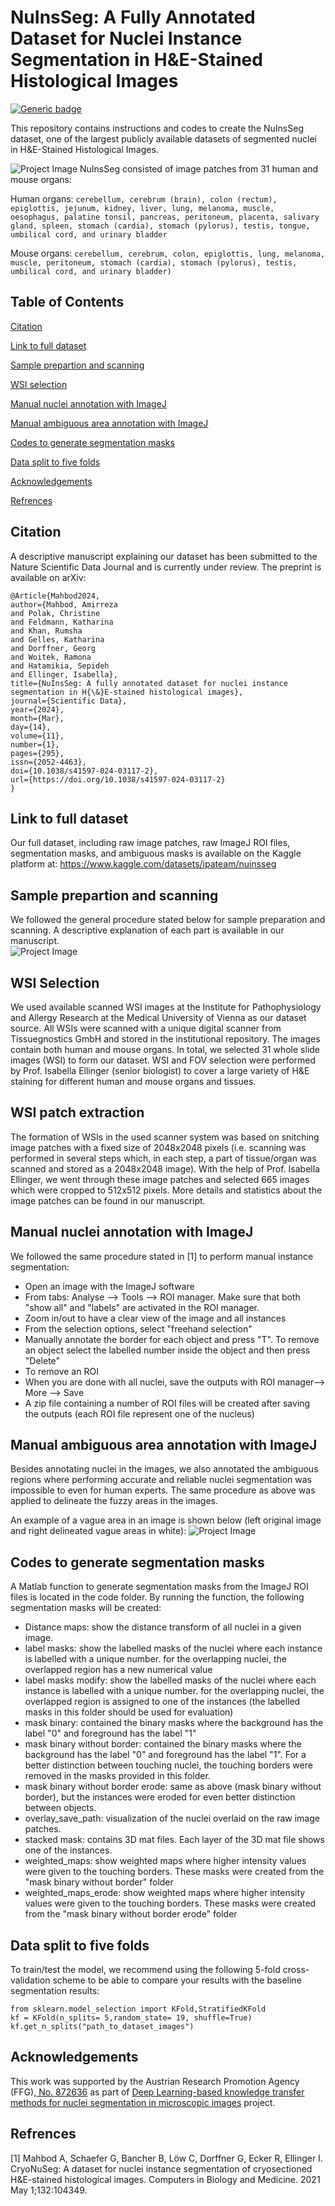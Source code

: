 # NuInsSeg:  A Fully Annotated Dataset for Nuclei Instance Segmentation in H&amp;E-Stained Histological Images
[![Generic badge](https://img.shields.io/badge/Code-MATLAB-<COLOR>.svg)](https://shields.io/)


This repository contains instructions and codes to create the NuInsSeg dataset, one of the largest publicly available datasets of segmented nuclei in H&amp;E-Stained Histological Images. 

![Project Image](https://github.com/masih4/NuInsSeg/blob/main/git%20images/segmentation%20sample.jpg)
NuInsSeg consisted of image patches from 31 human and mouse organs:

Human organs:
`cerebellum, cerebrum (brain), colon (rectum), epiglottis, jejunum, kidney, liver, lung, melanoma, muscle, oesophagus, palatine tonsil, pancreas, peritoneum, placenta, salivary gland, spleen, stomach (cardia), stomach (pylorus), testis, tongue, umbilical cord, and urinary bladder
`

Mouse organs:
`cerebellum, cerebrum, colon, epiglottis, lung, melanoma, muscle, peritoneum, stomach (cardia), stomach (pylorus), testis, umbilical cord, and urinary bladder)`


## Table of Contents 
[Citation](#citation)

[Link to full dataset](#link-to-full-dataset)

[Sample prepartion and scanning](#sample-prepartion-and-scanning)

[WSI selection](#wsi-selection)

[Manual nuclei annotation with ImageJ](#manual-nuclei-annotation-with-imagej)

[Manual ambiguous area annotation with ImageJ](#manual-ambiguous-area-annotation-with-imagej)

[Codes to generate segmentation masks](#codes-to-generate-segmentation-masks)

[Data split to five folds](#data-split-to-five-folds)


[Acknowledgements](#acknowledgements)

[Refrences](#refrences)

## Citation
A descriptive manuscript explaining our dataset has been submitted to the Nature Scientific Data Journal and is currently under review. The preprint is available on arXiv:
```
@Article{Mahbod2024,
author={Mahbod, Amirreza
and Polak, Christine
and Feldmann, Katharina
and Khan, Rumsha
and Gelles, Katharina
and Dorffner, Georg
and Woitek, Ramona
and Hatamikia, Sepideh
and Ellinger, Isabella},
title={NuInsSeg: A fully annotated dataset for nuclei instance segmentation in H{\&}E-stained histological images},
journal={Scientific Data},
year={2024},
month={Mar},
day={14},
volume={11},
number={1},
pages={295},
issn={2052-4463},
doi={10.1038/s41597-024-03117-2},
url={https://doi.org/10.1038/s41597-024-03117-2}
}
```

## Link to full dataset
Our full dataset, including raw image patches, raw ImageJ ROI files, segmentation masks, and ambiguous masks is available on the Kaggle platform at: https://www.kaggle.com/datasets/ipateam/nuinsseg

## Sample prepartion and scanning
We followed the general procedure stated below for sample preparation and scanning. A descriptive explanation of each part is available in our manuscript.  
![Project Image](https://github.com/masih4/NuInsSeg/blob/main/git%20images/prepration.png)

## WSI Selection
We used available scanned WSI images at the Institute for Pathophysiology and Allergy Research at the Medical University of Vienna as our dataset source. All WSIs were scanned with a unique digital scanner from Tissuegnostics GmbH and stored in the institutional repository. The images contain both human and mouse organs. In total, we selected 31 whole slide images (WSI) to form our dataset. WSI and FOV selection were performed by Prof. Isabella Ellinger (senior biologist) to cover a large variety of H&E staining for different human and mouse organs and tissues.  


## WSI patch extraction
The formation of WSIs in the used scanner system was based on snitching image patches with a fixed size of 2048x2048 pixels (i.e. scanning was performed in several steps which, in each step, a part of tissue/organ was scanned and stored as a 2048x2048 image). With the help of Prof. Isabella Ellinger, we went through these image patches and selected 665 images which were cropped to 512x512 pixels. More details and statistics about the image patches can be found in our manuscript. 

## Manual nuclei annotation with ImageJ
We followed the same procedure stated in [1] to perform manual instance segmentation:
- Open an image with the ImageJ software
- From tabs:  Analyse --> Tools --> ROI manager. Make sure that both "show all" and "labels" are activated in the ROI manager. 
- Zoom in/out to have a clear view of the image and all instances
- From the selection options, select "freehand selection"
- Manually annotate the border for each object and press "T". To remove an object select the labelled number inside the object and then press "Delete"
- To remove an ROI 
- When you are done with all nuclei, save the outputs with ROI manager--> More --> Save
- A zip file containing a number of ROI files will be created after saving the outputs (each ROI file represent one of the nucleus) 

## Manual ambiguous area annotation with ImageJ
Besides annotating nuclei in the images, we also annotated the ambiguous regions where performing accurate and reliable nuclei segmentation was impossible to even for human experts. The same procedure as above was applied to delineate the fuzzy areas in the images.

An example of a vague area in an image is shown below (left original image and right delineated vague areas in white): 
![Project Image](https://github.com/masih4/NuInsSeg/blob/main/git%20images/vague%20example.png)

## Codes to generate segmentation masks
A Matlab function to generate segmentation masks from the ImageJ ROI files is located in the code folder.
By running the function, the following segmentation masks will be created:
- Distance maps: show the distance transform of all nuclei in a given image.
- label masks: show the labelled masks of the nuclei where each instance is labelled with a unique number. for the overlapping nuclei, the overlapped region has a new numerical value
- label masks modify: show the labelled masks of the nuclei where each instance is labelled with a unique number. for the overlapping nuclei, the overlapped region is assigned to one of the instances (the labelled masks in this folder should be used for evaluation)
- mask binary: contained the binary masks where the background has the label "0" and foreground has the label "1"
- mask binary without border: contained the binary masks where the background has the label "0" and foreground has the label "1". For a better distinction between touching nuclei, the touching borders were removed in the masks provided in this folder.
- mask binary without border erode: same as above (mask binary without border), but the instances were eroded for even better distinction between objects.
- overlay_save_path: visualization of the nuclei overlaid on the raw image patches.
- stacked mask: contains 3D mat files. Each layer of the 3D mat file shows one of the instances.
- weighted_maps: show weighted maps where higher intensity values were given to the touching borders. These masks were created from the "mask binary without border" folder
- weighted_maps_erode: show weighted maps where higher intensity values were given to the touching borders. These masks were created from the "mask binary without border erode" folder

## Data split to five folds
To train/test the model, we recommend using the following 5-fold cross-validation scheme to be able to compare your results with the baseline segmentation results: 
```
from sklearn.model_selection import KFold,StratifiedKFold 
kf = KFold(n_splits= 5,random_state= 19, shuffle=True) 
kf.get_n_splits("path_to_dataset_images")
```

## Acknowledgements
This work was supported by the Austrian Research Promotion Agency (FFG),<a href="https://projekte.ffg.at/projekt/3258628"> No. 872636</a> as part of <a href="https://sites.google.com/view/deepnucleidetection/home"> Deep Learning-based knowledge transfer methods for nuclei segmentation in microscopic images</a> project. 


## Refrences
[1] Mahbod A, Schaefer G, Bancher B, Löw C, Dorffner G, Ecker R, Ellinger I. CryoNuSeg: A dataset for nuclei instance segmentation of cryosectioned H&E-stained histological images. Computers in Biology and Medicine. 2021 May 1;132:104349.

